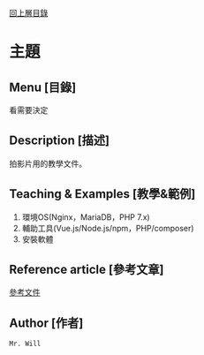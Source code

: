 [回上層目錄](../README.md)

# 主題

## **Menu [目錄]**
看需要決定

## **Description [描述]**
拍影片用的教學文件。

## **Teaching & Examples [教學&範例]**
1. 環境OS(Nginx，MariaDB，PHP 7.x)
2. 輔助工具(Vue.js/Node.js/npm，PHP/composer)
3. 安裝軟體

## **Reference article [參考文章]**
[參考文件](網址)

## **Author [作者]**
`Mr. Will`
